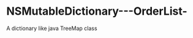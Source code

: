 NSMutableDictionary---OrderList-
================================

A dictionary like java TreeMap class
